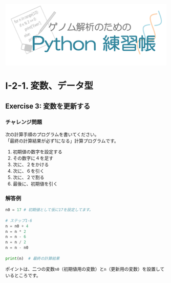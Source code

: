 ![ゲノム解析のためのPython練習帳](https://github.com/qqep685d/MyIMGs/blob/master/logo/python_exercises.png?raw=true "logo")

# I-2-1. 変数、データ型
## Exercise 3: 変数を更新する
### チャレンジ問題

次の計算手順のプログラムを書いてください。  
「最終の計算結果が必ず1になる」計算プログラムです。
1. 初期値の数字を設定する
1. その数字に４を足す
1. 次に、２をかける
1. 次に、６を引く
1. 次に、２で割る
1. 最後に、初期値を引く

### 解答例
```python
n0 = 17 # 初期値として仮に17を設定してます。

# ステップ1-6
n = n0 + 4
n = n * 2
n = n - 6
n = n / 2
n = n - n0

print(n)  # 最終の計算結果
```

ポイントは、二つの変数`n0`（初期値用の変数）と`n`（更新用の変数）を設置しているところです。
